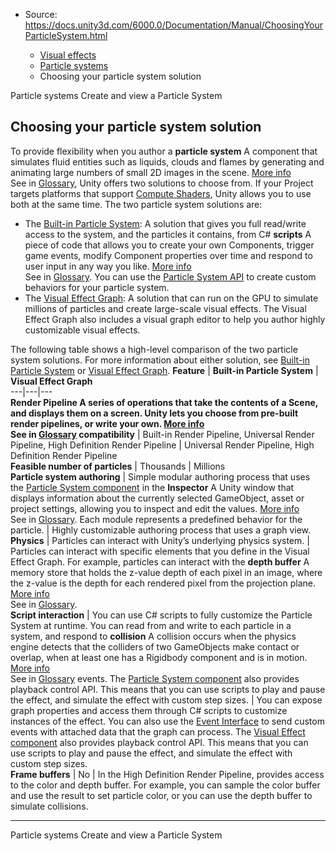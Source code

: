 * Source: https://docs.unity3d.com/6000.0/Documentation/Manual/ChoosingYourParticleSystem.html

  * [Visual effects](https://docs.unity3d.com/6000.0/Documentation/Manual/visual-effects.html)
  * [Particle systems](https://docs.unity3d.com/6000.0/Documentation/Manual/ParticleSystems.html)
  * Choosing your particle system solution


[](https://docs.unity3d.com/6000.0/Documentation/Manual/ParticleSystems.html)
Particle systems
[](https://docs.unity3d.com/6000.0/Documentation/Manual/PartSysUsage.html)
Create and view a Particle System
## Choosing your particle system solution
To provide flexibility when you author a **particle system** A component that simulates fluid entities such as liquids, clouds and flames by generating and animating large numbers of small 2D images in the scene. [More info](https://docs.unity3d.com/6000.0/Documentation/Manual/class-ParticleSystem.html)  
See in [Glossary](https://docs.unity3d.com/6000.0/Documentation/Manual/Glossary.html#particlesystem), Unity offers two solutions to choose from. If your Project targets platforms that support [Compute Shaders](https://docs.unity3d.com/6000.0/Documentation/Manual/class-ComputeShader.html), Unity allows you to use both at the same time. The two particle system solutions are:
  * The [Built-in Particle System](https://docs.unity3d.com/6000.0/Documentation/Manual/PartSysUsage.html): A solution that gives you full read/write access to the system, and the particles it contains, from C# **scripts** A piece of code that allows you to create your own Components, trigger game events, modify Component properties over time and respond to user input in any way you like. [More info](https://docs.unity3d.com/6000.0/Documentation/Manual/creating-scripts.html)  
See in [Glossary](https://docs.unity3d.com/6000.0/Documentation/Manual/Glossary.html#Scripts). You can use the [Particle System API](https://docs.unity3d.com/6000.0/Documentation/ScriptReference/ParticleSystem.html) to create custom behaviors for your particle system.
  * The [Visual Effect Graph](https://docs.unity3d.com/6000.0/Documentation/Manual/VFXGraph.html): A solution that can run on the GPU to simulate millions of particles and create large-scale visual effects. The Visual Effect Graph also includes a visual graph editor to help you author highly customizable visual effects.


The following table shows a high-level comparison of the two particle system solutions. For more information about either solution, see [Built-in Particle System](https://docs.unity3d.com/6000.0/Documentation/Manual/PartSysUsage.html) or [Visual Effect Graph](https://docs.unity3d.com/6000.0/Documentation/Manual/VFXGraph.html).
**Feature** | **Built-in Particle System** | **Visual Effect Graph**  
---|---|---  
****Render Pipeline** A series of operations that take the contents of a Scene, and displays them on a screen. Unity lets you choose from pre-built render pipelines, or write your own. [More info](https://docs.unity3d.com/6000.0/Documentation/Manual/render-pipelines.html)  
See in [Glossary](https://docs.unity3d.com/6000.0/Documentation/Manual/Glossary.html#Renderpipeline) compatibility** | Built-in Render Pipeline, Universal Render Pipeline, High Definition Render Pipeline | Universal Render Pipeline, High Definition Render Pipeline  
**Feasible number of particles** | Thousands | Millions  
**Particle system authoring** | Simple modular authoring process that uses the [Particle System component](https://docs.unity3d.com/6000.0/Documentation/Manual/class-ParticleSystem.html) in the **Inspector** A Unity window that displays information about the currently selected GameObject, asset or project settings, allowing you to inspect and edit the values. [More info](https://docs.unity3d.com/6000.0/Documentation/Manual/UsingTheInspector.html)  
See in [Glossary](https://docs.unity3d.com/6000.0/Documentation/Manual/Glossary.html#Inspector). Each module represents a predefined behavior for the particle. | Highly customizable authoring process that uses a graph view.  
**Physics** | Particles can interact with Unity’s underlying physics system. | Particles can interact with specific elements that you define in the Visual Effect Graph. For example, particles can interact with the **depth buffer** A memory store that holds the z-value depth of each pixel in an image, where the z-value is the depth for each rendered pixel from the projection plane. [More info](https://docs.unity3d.com/6000.0/Documentation/Manual/class-RenderTexture.html)  
See in [Glossary](https://docs.unity3d.com/6000.0/Documentation/Manual/Glossary.html#depthbuffer).  
**Script interaction** | You can use C# scripts to fully customize the Particle System at runtime. You can read from and write to each particle in a system, and respond to **collision** A collision occurs when the physics engine detects that the colliders of two GameObjects make contact or overlap, when at least one has a Rigidbody component and is in motion. [More info](https://docs.unity3d.com/6000.0/Documentation/Manual/CollidersOverview.html)  
See in [Glossary](https://docs.unity3d.com/6000.0/Documentation/Manual/Glossary.html#Collision) events. The [Particle System component](https://docs.unity3d.com/6000.0/Documentation/Manual/class-ParticleSystem.html) also provides playback control API. This means that you can use scripts to play and pause the effect, and simulate the effect with custom step sizes. | You can expose graph properties and access them through C# scripts to customize instances of the effect. You can also use the [Event Interface](https://docs.unity3d.com/Packages/com.unity.visualeffectgraph@latest/index.html?subfolder=/manual/Events.html) to send custom events with attached data that the graph can process. The [Visual Effect component](https://docs.unity3d.com/Packages/com.unity.visualeffectgraph@latest/index.html?subfolder=/manual/VisualEffectComponent.html) also provides playback control API. This means that you can use scripts to play and pause the effect, and simulate the effect with custom step sizes.  
**Frame buffers** | No | In the High Definition Render Pipeline, provides access to the color and depth buffer. For example, you can sample the color buffer and use the result to set particle color, or you can use the depth buffer to simulate collisions.  
* * *
[](https://docs.unity3d.com/6000.0/Documentation/Manual/ParticleSystems.html)
Particle systems
[](https://docs.unity3d.com/6000.0/Documentation/Manual/PartSysUsage.html)
Create and view a Particle System
